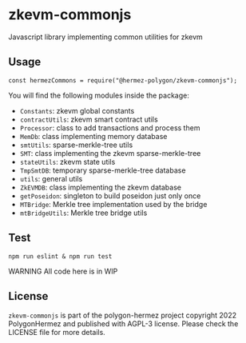 # zkevm-commonjs
Javascript library implementing common utilities for zkevm

## Usage
```
const hermezCommons = require("@hermez-polygon/zkevm-commonjs");
```

You will find the following modules inside the package:
- `Constants`: zkevm global constants
- `contractUtils`: zkevm smart contract utils
- `Processor`: class to add transactions and process them
- `MemDb`: class implementing memory database
- `smtUtils`: sparse-merkle-tree utils
- `SMT`: class implementing the zkevm sparse-merkle-tree
- `stateUtils`: zkevm state utils
- `TmpSmtDB`: temporary sparse-merkle-tree database
- `utils`: general utils
- `ZkEVMDB`: class implementing the zkevm database
- `getPoseidon`: singleton to build poseidon just only once
- `MTBridge`: Merkle tree implementation used by the bridge
- `mtBridgeUtils`: Merkle tree bridge utils

## Test
```
npm run eslint & npm run test
```

WARNING
All code here is in WIP

## License
`zkevm-commonjs` is part of the polygon-hermez project copyright 2022 PolygonHermez and published with AGPL-3 license. Please check the LICENSE file for more details.
